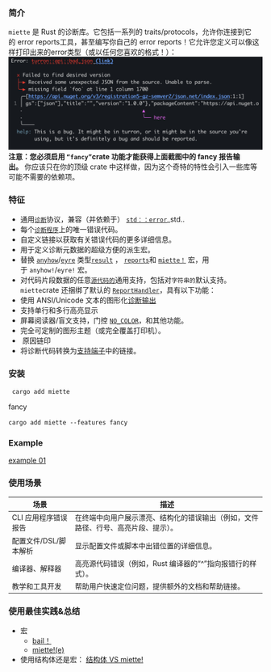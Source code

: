 ### 简介
`miette` 是 Rust 的诊断库。它包括一系列的 traits/protocols，允许你连接到它的 error reports工具，甚至编写你自己的 error reports！它允许您定义可以像这样打印出来的error类型（或以任何您喜欢的格式！）：
![](asserts/Pasted%20image%2020250528101920.png)
**注意：您必须启用 `“fancy”`crate 功能才能获得上面截图中的 fancy 报告输出。** 你应该只在你的顶级 crate 中这样做，因为这个奇特的特性会引入一些库等可能不需要的依赖项。
### 特征
- 通用[`诊断`](https://docs.rs/miette/latest/miette/trait.Diagnostic.html "trait miette::Diagnostic")协议，兼容（并依赖于） [`std：：error`](https://doc.rust-lang.org/nightly/core/error/trait.Error.html "trait core::error::Error")_std..
- 每个[`诊断程序`](https://docs.rs/miette/latest/miette/trait.Diagnostic.html "trait miette::Diagnostic")上的唯一错误代码。
- 自定义链接以获取有关错误代码的更多详细信息。
- 用于定义诊断元数据的超级方便的派生宏。
- 替换 [`anyhow`](https://docs.rs/anyhow)/[`eyre`](https://docs.rs/eyre) 类型[`result`](https://docs.rs/miette/latest/miette/type.Result.html "type miette::Result") ， [`reports`](https://docs.rs/miette/latest/miette/struct.Error.html "struct miette::Error")和 [`miette！`](https://docs.rs/miette/latest/miette/macro.miette.html "macro miette::miette") 宏，用于 `anyhow!`/`eyre!` 宏。
- 对代码片段数据的任意[`源代码的`](https://docs.rs/miette/latest/miette/trait.SourceCode.html "trait miette::SourceCode")通用支持，包括对`字符串的`默认支持。
`miette`crate 还捆绑了默认的 [`ReportHandler`](https://docs.rs/miette/latest/miette/trait.ReportHandler.html "trait miette::ReportHandler")，具有以下功能：
- 使用 ANSI/Unicode 文本的图形化[诊断输出](https://docs.rs/miette/latest/miette/#about)
- 支持单行和多行高亮显示
- 屏幕阅读器/盲文支持，门控 [`NO_COLOR`](http://no-color.org/)，和其他功能。
- 完全可定制的图形主题（或完全覆盖打印机）。
-  原因链印
- 将诊断代码转换为[支持端子](https://gist.github.com/egmontkob/eb114294efbcd5adb1944c9f3cb5feda)中的链接。
### 安装
```
 cargo add miette
```
fancy
```
cargo add miette --features fancy
```
### Example
[example 01](example%2001.md)
### 使用场景

| 场景            | 描述                                        |
| ------------- | ----------------------------------------- |
| CLI 应用程序错误报告  | 在终端中向用户展示漂亮、结构化的错误输出（例如，文件路径、行号、高亮片段、提示）。 |
| 配置文件/DSL/脚本解析 | 显示配置文件或脚本中出错位置的详细信息。                      |
| 编译器、解释器       | 高亮源代码错误（例如，Rust 编译器的“^”指向报错行的样式）。         |
| 教学和工具开发       | 帮助用户快速定位问题，提供额外的文档和帮助链接。                  |
### 使用最佳实践&总结
- 宏
	- [bail！](bail！.md)
	- [miette!(e)](miette!(e).md)
- 使用结构体还是宏： [结构体 VS miette!](结构体%20VS%20miette!.md)